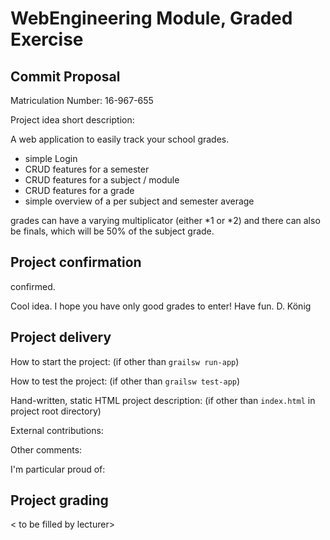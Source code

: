# WebEngineering Module, Graded Exercise

## Commit Proposal

Matriculation Number: 16-967-655

Project idea short description: 

A web application to easily track your school grades.
- simple Login
- CRUD features for a semester
- CRUD features for a subject / module
- CRUD features for a grade
- simple overview of a per subject and semester average

grades can have a varying multiplicator (either *1 or *2) and there can also be finals, which will be 50% of the subject grade.

## Project confirmation

confirmed.

Cool idea. I hope you have only good grades to enter!
Have fun.
D. König


## Project delivery <to be filled by student>

How to start the project: (if other than `grailsw run-app`)

How to test the project:  (if other than `grailsw test-app`)

Hand-written, static HTML 
project description:      (if other than `index.html` in project root directory)

External contributions:

Other comments: 

I'm particular proud of:


## Project grading 

< to be filled by lecturer>

